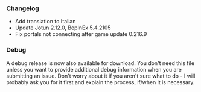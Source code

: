 ### Changelog

* Add translation to Italian
* Update Jotun 2.12.0, BepInEx 5.4.2105
* Fix portals not connecting after game update 0.216.9
### Debug

A debug release is now also available for download. You don't need this file unless you want to provide additional debug information when you are submitting an issue. Don't worry about it if you aren't sure what to do - I will probably ask you for it first and explain the process, if/when it is necessary.
